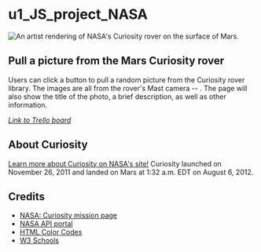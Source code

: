# u1_JS_project_NASA

![An artist rendering of NASA's Curiosity rover on the surface of Mars.](https://github.com/elliotvhill/u1_JS_project_NASA/assets/images/mars-curiosity.jpeg)

## Pull a picture from the Mars Curiosity rover
Users can click a button to pull a random picture from the Curiosity rover library. The images are all from the rover's Mast camera -- . The page will also show the title of the photo, a brief description, as well as other information.

_[Link to Trello board](https://trello.com/b/BA185fty/u1-project)_

## About Curiosity
[Learn more about Curiosity on NASA's site!](https://mars.nasa.gov/msl/home/)
Curiosity launched on November 26, 2011 and landed on Mars at 1:32 a.m. EDT on August 6, 2012.

## Credits
<!-- * [Technical Notes on Mars Solar Time](https://www.giss.nasa.gov/tools/mars24/help/notes.html) – NASA Goddard Institute for Space Studies -->
* [NASA: Curiosity mission page](https://mars.nasa.gov/msl/mission/overview/)
* [NASA API portal](https://api.nasa.gov/)
* [HTML Color Codes](https://htmlcolorcodes.com/color-chart/)
* [W3 Schools](https://www.w3schools.com/)
